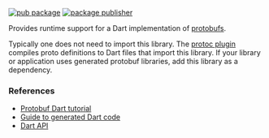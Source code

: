 [![pub package](https://img.shields.io/pub/v/protobuf.svg)](https://pub.dev/packages/protobuf)
[![package publisher](https://img.shields.io/pub/publisher/protobuf.svg)](https://pub.dev/packages/protobuf/publisher)

Provides runtime support for a Dart implementation of [protobufs][1].

Typically one does not need to import this library. The [protoc plugin][2]
compiles proto definitions to Dart files that import this library. If your
library or application uses generated protobuf libraries, add this library as a
dependency.

[1]: https://developers.google.com/protocol-buffers
[2]: https://pub.dev/packages/protoc_plugin

### References

* [Protobuf Dart tutorial](https://developers.google.com/protocol-buffers/docs/darttutorial)
* [Guide to generated Dart code](https://developers.google.com/protocol-buffers/docs/reference/dart-generated)
* [Dart API](https://pub.dev/documentation/protobuf/latest/protobuf/protobuf-library.html)
